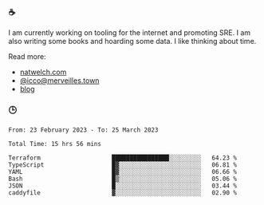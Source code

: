 ### ☕

I am currently working on tooling for the internet and promoting SRE. I am also writing some books and hoarding some data. I like thinking about time. 

Read more:

 - [natwelch.com](https://natwelch.com)
 - [@icco@merveilles.town](https://merveilles.town/@icco)
 - [blog](https://writing.natwelch.com)

### 🕒

<!--START_SECTION:waka-->

```text
From: 23 February 2023 - To: 25 March 2023

Total Time: 15 hrs 56 mins

Terraform                    ████████████████░░░░░░░░░   64.23 %
TypeScript                   █▓░░░░░░░░░░░░░░░░░░░░░░░   06.81 %
YAML                         █▓░░░░░░░░░░░░░░░░░░░░░░░   06.66 %
Bash                         █▒░░░░░░░░░░░░░░░░░░░░░░░   05.06 %
JSON                         █░░░░░░░░░░░░░░░░░░░░░░░░   03.44 %
caddyfile                    ▓░░░░░░░░░░░░░░░░░░░░░░░░   02.90 %
```

<!--END_SECTION:waka-->
